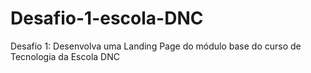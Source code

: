 # Desafio-1-escola-DNC
Desafio 1: Desenvolva uma Landing Page do módulo base do curso de Tecnologia da Escola DNC
